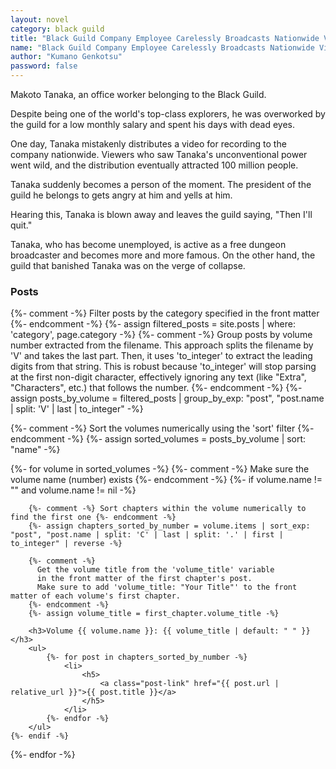 ```yaml
---
layout: novel
category: black guild
title: "Black Guild Company Employee Carelessly Broadcasts Nationwide Video of Fighting Against S-Class Monsters on Company Line ~Corporate Slave Kensei Becomes a Streamer"
name: "Black Guild Company Employee Carelessly Broadcasts Nationwide Video of Fighting Against S-Class Monsters on Company Line ~Corporate Slave Kensei Becomes a Streamer"
author: "Kumano Genkotsu"
password: false
---
```


Makoto Tanaka, an office worker belonging to the Black Guild.

Despite being one of the world's top-class explorers, he was overworked by the guild for a low monthly salary and spent his days with dead eyes.

One day, Tanaka mistakenly distributes a video for recording to the company nationwide.
Viewers who saw Tanaka's unconventional power went wild, and the distribution eventually attracted 100 million people.

Tanaka suddenly becomes a person of the moment.
The president of the guild he belongs to gets angry at him and yells at him.

Hearing this, Tanaka is blown away and leaves the guild saying, "Then I'll quit."

Tanaka, who has become unemployed, is active as a free dungeon broadcaster and becomes more and more famous.
On the other hand, the guild that banished Tanaka was on the verge of collapse.



<h3>Posts</h3>

<div class="posts noList">
{%- comment -%} Filter posts by the category specified in the front matter {%- endcomment -%}
{%- assign filtered_posts = site.posts | where: 'category', page.category -%}
{%- comment -%} 
  Group posts by volume number extracted from the filename.
  This approach splits the filename by 'V' and takes the last part.
  Then, it uses 'to_integer' to extract the leading digits from that string.
  This is robust because 'to_integer' will stop parsing at the first non-digit character,
  effectively ignoring any text (like "Extra", "Characters", etc.) that follows the number.
{%- endcomment -%}
{%- assign posts_by_volume = filtered_posts | group_by_exp: "post", "post.name | split: 'V' | last | to_integer" -%}

{%- comment -%} Sort the volumes numerically using the 'sort' filter {%- endcomment -%}
{%- assign sorted_volumes = posts_by_volume | sort: "name" -%}

{%- for volume in sorted_volumes -%}
    {%- comment -%} Make sure the volume name (number) exists {%- endcomment -%}
    {%- if volume.name != "" and volume.name != nil -%}

        {%- comment -%} Sort chapters within the volume numerically to find the first one {%- endcomment -%}
        {%- assign chapters_sorted_by_number = volume.items | sort_exp: "post", "post.name | split: 'C' | last | split: '.' | first | to_integer" | reverse -%}
         
        {%- comment -%} 
          Get the volume title from the 'volume_title' variable  
          in the front matter of the first chapter's post. 
          Make sure to add 'volume_title: "Your Title"' to the front matter of each volume's first chapter. 
        {%- endcomment -%}
        {%- assign volume_title = first_chapter.volume_title -%}

        <h3>Volume {{ volume.name }}: {{ volume_title | default: " " }}</h3>
        <ul>
            {%- for post in chapters_sorted_by_number -%}
                <li>
                    <h5>
                        <a class="post-link" href="{{ post.url | relative_url }}">{{ post.title }}</a>
                    </h5>
                </li>
            {%- endfor -%}
        </ul>
    {%- endif -%}
{%- endfor -%}
</div>